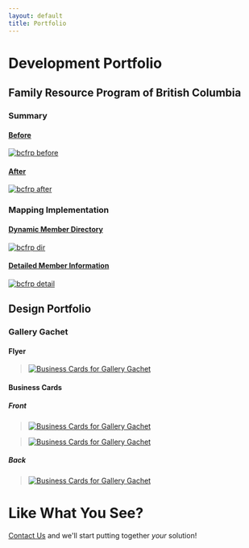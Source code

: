```yaml
---
layout: default
title: Portfolio
---
```


# Development Portfolio

## Family Resource Program of British Columbia

### Summary
#### [Before](http://frpbc.ca/)
[![bcfrp before](/static/img/portfolio/bcfrpbefore.png)](http://frpbc.ca/)


#### [After](http://bcfrp.zapto.org/)
[![bcfrp after](/static/img/portfolio/bcfrpafter.png)](http://bcfrp.zapto.org/)


### Mapping Implementation
#### [Dynamic Member Directory](http://bcfrp.zapto.org/dir/)
[![bcfrp dir](/static/img/portfolio/bcfrpafter_dir.png)](http://bcfrp.zapto.org/dir/)

#### [Detailed Member Information](http://bcfrp.zapto.org/dir/uvic-faculty-of-human-social-development-vanisle)
[![bcfrp detail](/static/img/portfolio/bcfrpafter_detail.png)](http://bcfrp.zapto.org/dir/uvic-faculty-of-human-social-development-vanisle)

## Design Portfolio

### Gallery Gachet

#### Flyer

> [![Business Cards for Gallery Gachet](/static/img/portfolio/gachet/flyer/dissolve-thrive.png)](/static/img/portfolio/gachet/flyer/dissolve-thrive-master.pdf)

#### Business Cards

##### Front

> [![Business Cards for Gallery Gachet](/static/img/portfolio/gachet/business-cards/blue-front.png)](/static/img/portfolio/gachet/business-cards/Front/2011-12-07-BlueStripedDesign-BusinessCard.pdf)

> [![Business Cards for Gallery Gachet](/static/img/portfolio/gachet/business-cards/orange-front.png)](/static/img/portfolio/gachet/business-cards/Front/2011-12-07-OrangeStripedDesign-BusinessCard.pdf)

##### Back

> [![Business Cards for Gallery Gachet](/static/img/portfolio/gachet/business-cards/programming-light-bc.png)](/static/img/portfolio/gachet/business-cards/Back/2011-12-07-ProgrammingInfoSide-light-BusinessCard.pdf)

# Like What You See?

[Contact Us](/contact/?ref=portfolio) and we'll start putting together *your*
solution!
